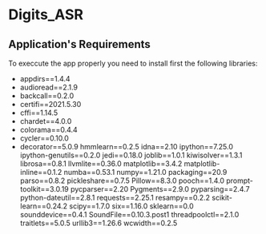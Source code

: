 # Digits_ASR


## Application's Requirements
To execcute the app properly you need to install first the following libraries:
- appdirs==1.4.4
- audioread==2.1.9
- backcall==0.2.0
- certifi==2021.5.30
- cffi==1.14.5
- chardet==4.0.0
- colorama==0.4.4
- cycler==0.10.0
- decorator==5.0.9
hmmlearn==0.2.5
idna==2.10
ipython==7.25.0
ipython-genutils==0.2.0
jedi==0.18.0
joblib==1.0.1
kiwisolver==1.3.1
librosa==0.8.1
llvmlite==0.36.0
matplotlib==3.4.2
matplotlib-inline==0.1.2
numba==0.53.1
numpy==1.21.0
packaging==20.9
parso==0.8.2
pickleshare==0.7.5
Pillow==8.3.0
pooch==1.4.0
prompt-toolkit==3.0.19
pycparser==2.20
Pygments==2.9.0
pyparsing==2.4.7
python-dateutil==2.8.1
requests==2.25.1
resampy==0.2.2
scikit-learn==0.24.2
scipy==1.7.0
six==1.16.0
sklearn==0.0
sounddevice==0.4.1
SoundFile==0.10.3.post1
threadpoolctl==2.1.0
traitlets==5.0.5
urllib3==1.26.6
wcwidth==0.2.5
